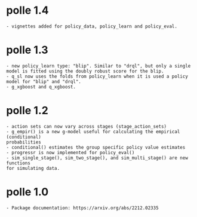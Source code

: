 # polle 1.4
    - vignettes added for policy_data, policy_learn and policy_eval.

# polle 1.3
    - new policy_learn type: "blip". Similar to "drql", but only a single model is fitted using the doubly robust score for the blip.
    - q_sl now uses the folds from policy_learn when it is used a policy model for "blip" and "drql".
    - g_xgboost and q_xgboost.

# polle 1.2
    - action sets can now vary across stages (stage_action_sets)
    - g_empir() is a new g-model useful for calculating the empirical (conditional)
    probabilities
    - conditional() estimates the group specific policy value estimates
    - progressr is now implemented for policy_eval()
    - sim_single_stage(), sim_two_stage(), and sim_multi_stage() are new functions
    for simulating data.

# polle 1.0
    - Package documentation: https://arxiv.org/abs/2212.02335
